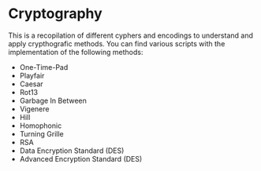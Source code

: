 # Cryptography

This is a recopilation of different cyphers and encodings to understand and apply crypthografic methods.
You can find various scripts with the implementation of the following methods:

- One-Time-Pad
- Playfair
- Caesar
- Rot13
- Garbage In Between
- Vigenere
- Hill
- Homophonic
- Turning Grille
- RSA
- Data Encryption Standard (DES)
- Advanced Encryption Standard (DES)
